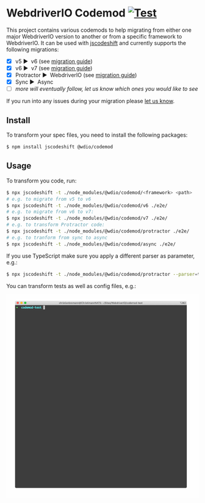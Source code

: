 WebdriverIO Codemod [![Test](https://github.com/webdriverio/protractor-codemod/actions/workflows/test.yaml/badge.svg)](https://github.com/webdriverio/protractor-codemod/actions/workflows/test.yaml)
===================

This project contains various codemods to help migrating from either one major WebdriverIO version to another or from a specific framework to WebdriverIO. It can be used with [jscodeshift](https://www.npmjs.com/package/jscodeshift) and currently supports the following migrations:

- [x] v5 ▶️&nbsp; v6 (see [migration guide](https://webdriver.io/docs/v6-migration))
- [x] v6 ▶️&nbsp; v7 (see [migration guide](https://webdriver.io/docs/v7-migration))
- [x] Protractor ▶️&nbsp; WebdriverIO (see [migration guide](https://webdriver.io/docs/protractor-migration))
- [x] Sync ▶️&nbsp; Async
- [ ] _more will eventually follow, let us know which ones you would like to see_

If you run into any issues during your migration please [let us know](https://github.com/webdriverio/codemod/discussions/new).

## Install

To transform your spec files, you need to install the following packages:

```sh
$ npm install jscodeshift @wdio/codemod
```

## Usage

To transform you code, run:

```sh
$ npx jscodeshift -t ./node_modules/@wdio/codemod/<framework> <path>
# e.g. to migrate from v5 to v6
$ npx jscodeshift -t ./node_modules/@wdio/codemod/v6 ./e2e/
# e.g. to migrate from v6 to v7:
$ npx jscodeshift -t ./node_modules/@wdio/codemod/v7 ./e2e/
# e.g. to transform Protractor code:
$ npx jscodeshift -t ./node_modules/@wdio/codemod/protractor ./e2e/
# e.g. to tranform from sync to async
$ npx jscodeshift -t ./node_modules/@wdio/codemod/async ./e2e/
```

If you use TypeScript make sure you apply a different parser as parameter, e.g.:

```sh
$ npx jscodeshift -t ./node_modules/@wdio/codemod/protractor --parser=tsx ./e2e/*.ts
```

You can transform tests as well as config files, e.g.:

![Codemod Usage Example][example]

[example]: /.github/assets/example.gif "Codemod Usage Example"
